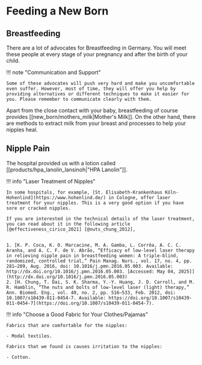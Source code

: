 # Feeding a New Born

## Breastfeeding

There are a lot of advocates for Breastfeeding in Germany. You will meet these people at every stage of your pregnancy and after the birth of your child.

!!! note "Communication and Support"

    Some of these advocates will push very hard and make you uncomfortable even suffer. However, most of time, they will offer you help by providing alternatives or different techniques to make it easier for you. Please remember to communicate clearly with them.

Apart from the close contact with your baby, breastfeeding of course provides [[new_born/mothers_milk|Mother's Milk]]. On the other hand, there are methods to extract milk from your breast and processes to help your nipples heal.

## Nipple Pain

The hospital provided us with a lotion called [[products/hpa_lanolin_lansinoh|"HPA Lanolin"]].

!!! info "Laser Treatment of Nipples"

    In some hospitals, for example, [St. Elisabeth-Krankenhaus Köln-Hohenlind](https://www.hohenlind.de/) in Cologne, offer laser treatment for your nipples. This is a very good option if you have sore or cracked nipples.

    If you are interested in the technical details of the laser treatment, you can read about it in the following article [@effectiveness_cirico_2021] [@nuts_chung_2012],


    1. [K. P. Coca, K. O. Marcacine, M. A. Gamba, L. Corrêa, A. C. C. Aranha, and A. C. F. de V. Abrão, “Efficacy of low-level laser therapy in relieving nipple pain in breastfeeding women: A triple-blind, randomized, controlled trial,” Pain Manag. Nurs., vol. 17, no. 4, pp. 281–289, Aug. 2016, doi: 10.1016/j.pmn.2016.05.003. Available: http://dx.doi.org/10.1016/j.pmn.2016.05.003. [Accessed: May 04, 2025]](http://dx.doi.org/10.1016/j.pmn.2016.05.003)
    2. [H. Chung, T. Dai, S. K. Sharma, Y.-Y. Huang, J. D. Carroll, and M. R. Hamblin, “The nuts and bolts of low-level laser (light) therapy,” Ann. Biomed. Eng., vol. 40, no. 2, pp. 516–533, Feb. 2012, doi: 10.1007/s10439-011-0454-7. Available: https://doi.org/10.1007/s10439-011-0454-7](https://doi.org/10.1007/s10439-011-0454-7).


!!! info "Choose a Good Fabric for Your Clothes/Pajamas"

    Fabrics that are comfortable for the nipples:

    - Modal textiles.

    Fabrics that we found is causes irritation to the nipples:

    - Cotton.
